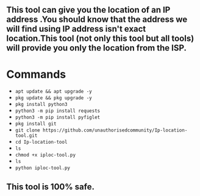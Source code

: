 ## This tool can give you the location of an IP address .You should know that the address we will find using IP address isn't exact location.This tool (not only this tool but all tools)  will provide you only the location from the ISP.  

# Commands
- `apt update && apt upgrade -y`
- `pkg update && pkg upgrade -y`
- `pkg install python3`
- `python3 -m pip install requests`
- `python3 -m pip install pyfiglet`
- `pkg install git`
- `git clone https://github.com/unauthorisedcommunity/Ip-location-tool.git`
- `cd Ip-location-tool`
- `ls`
- `chmod +x iploc-tool.py`
- `ls`
- `python iploc-tool.py`

## This tool is 100% safe.